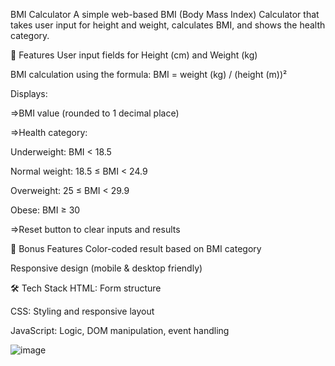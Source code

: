 BMI Calculator
A simple web-based BMI (Body Mass Index) Calculator that takes user input for height and weight, calculates BMI, and shows the health category.

🚀 Features
User input fields for Height (cm) and Weight (kg)

BMI calculation using the formula:
BMI = weight (kg) / (height (m))²


Displays:

=>BMI value (rounded to 1 decimal place)

=>Health category:

  Underweight: BMI < 18.5

  Normal weight: 18.5 ≤ BMI < 24.9

  Overweight: 25 ≤ BMI < 29.9

  Obese: BMI ≥ 30

=>Reset button to clear inputs and results

🌟 Bonus Features
Color-coded result based on BMI category

Responsive design (mobile & desktop friendly)

🛠 Tech Stack
HTML: Form structure

CSS: Styling and responsive layout

JavaScript: Logic, DOM manipulation, event handling


![image](https://github.com/user-attachments/assets/fb50e0c0-588a-4f06-b415-82566e60fdfd)
